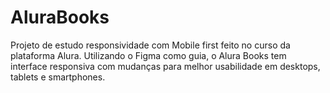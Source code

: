 # AluraBooks
Projeto de estudo responsividade com Mobile first feito no curso da plataforma Alura.
Utilizando o Figma como guia, o Alura Books tem interface responsiva com mudanças para melhor usabilidade em desktops, tablets e smartphones. 

